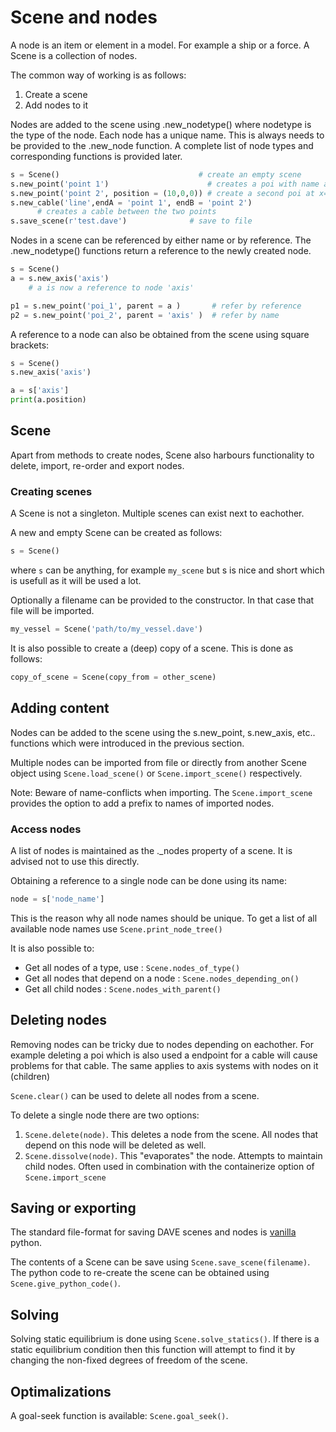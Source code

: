 # Scene and nodes
A node is an item or element in a model. For example a ship or a force.
A Scene is a collection of nodes.

The common way of working is as follows:

1. Create a scene
2. Add nodes to it

Nodes are added to the scene using .new_nodetype() where nodetype is the type of the node. Each node has a unique name. This is always needs to be provided to the .new_node function.
A complete list of node types and corresponding functions is provided later.

```python
s = Scene()                               # create an empty scene
s.new_point('point 1')                      # creates a poi with name anchor
s.new_point('point 2', position = (10,0,0)) # create a second poi at x=10
s.new_cable('line',endA = 'point 1', endB = 'point 2')
	  # creates a cable between the two points
s.save_scene(r'test.dave')              # save to file
```

Nodes in a scene can be referenced by either name or by reference.
The .new_nodetype() functions return a reference to the newly created node.

```python
s = Scene()
a = s.new_axis('axis')
	# a is now a reference to node 'axis'

p1 = s.new_point('poi_1', parent = a )       # refer by reference
p2 = s.new_point('poi_2', parent = 'axis' )  # refer by name
```

A reference to a node can also be obtained from the scene using square brackets:

```python
s = Scene()
s.new_axis('axis')

a = s['axis']
print(a.position)
```


## Scene

Apart from methods to create nodes, Scene also harbours functionality to delete, import, re-order and export nodes.

### Creating scenes

A Scene is not a singleton. Multiple scenes can exist next to eachother.

A new and empty Scene can be created as follows:

```python
s = Scene()
```

 where `s` can be anything, for example `my_scene` but s is nice and short which is usefull as it will be used a lot.

 Optionally a filename can be provided to the constructor. In that case that file will be imported.
 
```python
my_vessel = Scene('path/to/my_vessel.dave')
```

It is also possible to create a (deep) copy of a scene. This is done as follows:

```python
copy_of_scene = Scene(copy_from = other_scene)
```


## Adding content

Nodes can be added to the scene using the s.new_point, s.new_axis, etc.. functions which were introduced in the previous section.


Multiple nodes can be imported from file or directly from another Scene object using `Scene.load_scene()` or `Scene.import_scene()` respectively.

Note: Beware of name-conflicts when importing. The `Scene.import_scene` provides the option to add a prefix to names of imported nodes.


### Access nodes

A list of nodes is maintained as the ._nodes property of a scene. It is advised not to use this directly.

Obtaining a reference to a single node can be done using its name:

```python
node = s['node_name']
```

This is the reason why all node names should be unique. To get a list of all available node names use `Scene.print_node_tree()`

It is also possible to:

- Get all nodes of a type, use : `Scene.nodes_of_type()`
- Get all nodes that depend on a node : `Scene.nodes_depending_on()`
- Get all child nodes : `Scene.nodes_with_parent()`

## Deleting nodes

Removing nodes can be tricky due to nodes depending on eachother. For example deleting a poi which is also used a endpoint for a cable will cause problems for that cable.
The same applies to axis systems with nodes on it (children)

`Scene.clear()` can be used to delete all nodes from a scene.

To delete a single node there are two options:

1. `Scene.delete(node)`. This deletes a node from the scene. All nodes that depend on this node will be deleted as well.
2. `Scene.dissolve(node)`. This "evaporates" the node. Attempts to maintain child nodes. Often used in combination with the containerize option of `Scene.import_scene`

## Saving or exporting

The standard file-format for saving DAVE scenes and nodes is [vanilla](https://en.wikipedia.org/wiki/Vanilla_software) python.

The contents of a Scene can be save using `Scene.save_scene(filename)`. The python code to re-create the scene can be obtained using `Scene.give_python_code()`.

## Solving

Solving static equilibrium is done using `Scene.solve_statics()`. If there is a static equilibrium condition then this function will attempt to find it by changing the non-fixed degrees of freedom of the scene.

## Optimalizations

A goal-seek function is available: `Scene.goal_seek()`.